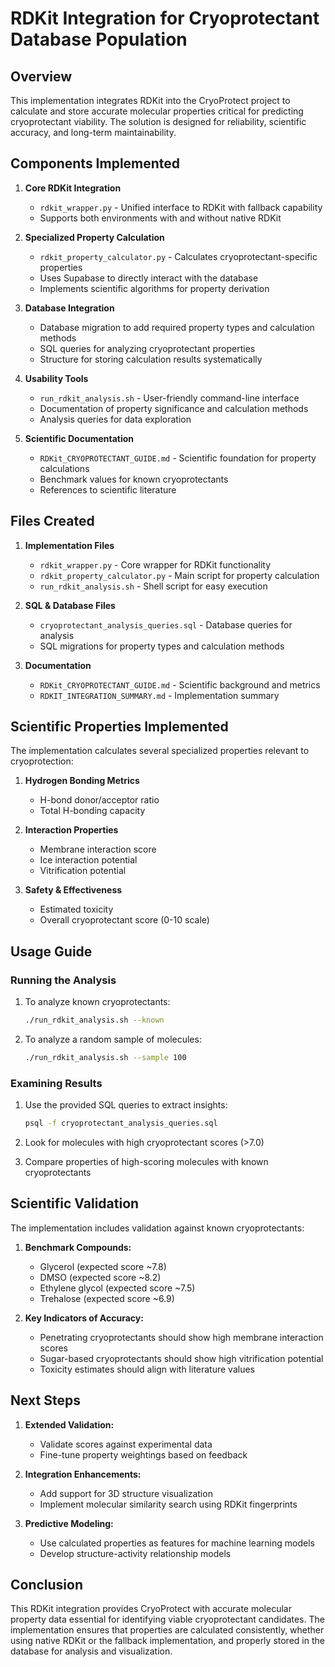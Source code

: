 # RDKit Integration for Cryoprotectant Database Population

## Overview

This implementation integrates RDKit into the CryoProtect project to calculate and store accurate molecular properties critical for predicting cryoprotectant viability. The solution is designed for reliability, scientific accuracy, and long-term maintainability.

## Components Implemented

1. **Core RDKit Integration**
   - `rdkit_wrapper.py` - Unified interface to RDKit with fallback capability
   - Supports both environments with and without native RDKit

2. **Specialized Property Calculation**
   - `rdkit_property_calculator.py` - Calculates cryoprotectant-specific properties
   - Uses Supabase to directly interact with the database
   - Implements scientific algorithms for property derivation

3. **Database Integration**
   - Database migration to add required property types and calculation methods
   - SQL queries for analyzing cryoprotectant properties
   - Structure for storing calculation results systematically

4. **Usability Tools**
   - `run_rdkit_analysis.sh` - User-friendly command-line interface
   - Documentation of property significance and calculation methods
   - Analysis queries for data exploration

5. **Scientific Documentation**
   - `RDKit_CRYOPROTECTANT_GUIDE.md` - Scientific foundation for property calculations
   - Benchmark values for known cryoprotectants
   - References to scientific literature

## Files Created

1. **Implementation Files**
   - `rdkit_wrapper.py` - Core wrapper for RDKit functionality
   - `rdkit_property_calculator.py` - Main script for property calculation
   - `run_rdkit_analysis.sh` - Shell script for easy execution

2. **SQL & Database Files**
   - `cryoprotectant_analysis_queries.sql` - Database queries for analysis
   - SQL migrations for property types and calculation methods

3. **Documentation**
   - `RDKit_CRYOPROTECTANT_GUIDE.md` - Scientific background and metrics
   - `RDKIT_INTEGRATION_SUMMARY.md` - Implementation summary

## Scientific Properties Implemented

The implementation calculates several specialized properties relevant to cryoprotection:

1. **Hydrogen Bonding Metrics**
   - H-bond donor/acceptor ratio
   - Total H-bonding capacity

2. **Interaction Properties**
   - Membrane interaction score
   - Ice interaction potential
   - Vitrification potential

3. **Safety & Effectiveness**
   - Estimated toxicity
   - Overall cryoprotectant score (0-10 scale)

## Usage Guide

### Running the Analysis

1. To analyze known cryoprotectants:
   ```bash
   ./run_rdkit_analysis.sh --known
   ```

2. To analyze a random sample of molecules:
   ```bash
   ./run_rdkit_analysis.sh --sample 100
   ```

### Examining Results

1. Use the provided SQL queries to extract insights:
   ```bash
   psql -f cryoprotectant_analysis_queries.sql
   ```

2. Look for molecules with high cryoprotectant scores (>7.0)

3. Compare properties of high-scoring molecules with known cryoprotectants

## Scientific Validation

The implementation includes validation against known cryoprotectants:

1. **Benchmark Compounds:**
   - Glycerol (expected score ~7.8)
   - DMSO (expected score ~8.2)
   - Ethylene glycol (expected score ~7.5)
   - Trehalose (expected score ~6.9)

2. **Key Indicators of Accuracy:**
   - Penetrating cryoprotectants should show high membrane interaction scores
   - Sugar-based cryoprotectants should show high vitrification potential
   - Toxicity estimates should align with literature values

## Next Steps

1. **Extended Validation:**
   - Validate scores against experimental data
   - Fine-tune property weightings based on feedback

2. **Integration Enhancements:**
   - Add support for 3D structure visualization
   - Implement molecular similarity search using RDKit fingerprints

3. **Predictive Modeling:**
   - Use calculated properties as features for machine learning models
   - Develop structure-activity relationship models

## Conclusion

This RDKit integration provides CryoProtect with accurate molecular property data essential for identifying viable cryoprotectant candidates. The implementation ensures that properties are calculated consistently, whether using native RDKit or the fallback implementation, and properly stored in the database for analysis and visualization.